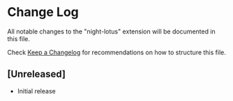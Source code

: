 # Change Log

All notable changes to the "night-lotus" extension will be documented in this file.

Check [Keep a Changelog](http://keepachangelog.com/) for recommendations on how to structure this file.

## [Unreleased]

- Initial release
